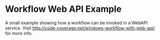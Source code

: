 # Workflow Web API Example
A small example showing how a workflow can be invoked in a WebAPI service. Visit http://code-coverage.net/windows-workflow-with-web-api/ for more info.
